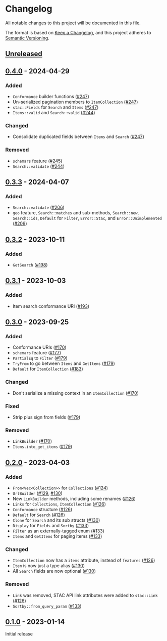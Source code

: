# Changelog

All notable changes to this project will be documented in this file.

The format is based on [Keep a Changelog](https://keepachangelog.com/en/1.0.0/), and this project adheres to [Semantic Versioning](https://semver.org/spec/v2.0.0.html).

## [Unreleased]

## [0.4.0] - 2024-04-29

### Added

- `Conformance` builder functions ([#247](https://github.com/stac-utils/stac-rs/pull/247))
- Un-serialized pagination members to `ItemCollection` ([#247](https://github.com/stac-utils/stac-rs/pull/247))
- `stac::Fields` for `Search` and `Items` ([#247](https://github.com/stac-utils/stac-rs/pull/247))
- `Items::valid` and `Search::valid` ([#244](https://github.com/stac-utils/stac-rs/pull/244))

### Changed

- Consolidate duplicated fields between `Items` and `Search` ([#247](https://github.com/stac-utils/stac-rs/pull/247))

### Removed

- `schemars` feature ([#245](https://github.com/stac-utils/stac-rs/pull/245))
- `Search::validate` ([#244](https://github.com/stac-utils/stac-rs/pull/244))

## [0.3.3] - 2024-04-07

### Added

- `Search::validate` ([#206](https://github.com/stac-utils/stac-rs/pull/206))
- `geo` feature, `Search::matches` and sub-methods, `Search::new`, `Search::ids`, `Default` for `Filter`, `Error::Stac`, and `Error::Unimplemented` ([#209](https://github.com/stac-utils/stac-rs/pull/209))

## [0.3.2] - 2023-10-11

### Added

- `GetSearch` ([#198](https://github.com/stac-utils/stac-rs/pull/198))

## [0.3.1] - 2023-10-03

### Added

- Item search conformance URI ([#193](https://github.com/stac-utils/stac-rs/pull/193))

## [0.3.0] - 2023-09-25

### Added

- Conformance URIs ([#170](https://github.com/stac-utils/stac-rs/pull/170))
- `schemars` feature ([#177](https://github.com/stac-utils/stac-rs/pull/177))
- `PartialEq` to `Filter` ([#179](https://github.com/stac-utils/stac-rs/pull/179))
- `TryFrom` to go between `Items` and `GetItems` ([#179](https://github.com/stac-utils/stac-rs/pull/179))
- `Default` for `ItemCollection` ([#183](https://github.com/stac-utils/stac-rs/pull/183))

### Changed

- Don't serialize a missing context in an `ItemCollection` ([#170](https://github.com/stac-utils/stac-rs/pull/170))

### Fixed

- Strip plus sign from fields ([#179](https://github.com/stac-utils/stac-rs/pull/179))

### Removed

- `LinkBuilder` ([#170](https://github.com/stac-utils/stac-rs/pull/170))
- `Items.into_get_items` ([#179](https://github.com/stac-utils/stac-rs/pull/179))

## [0.2.0] - 2023-04-03

### Added

- `From<Vec<Collection>>` for `Collections` ([#124](https://github.com/stac-utils/stac-rs/pull/124))
- `UrlBuilder` ([#129](https://github.com/stac-utils/stac-rs/pull/129), [#130](https://github.com/stac-utils/stac-rs/pull/130))
- New `LinkBuilder` methods, including some renames ([#126](https://github.com/stac-utils/stac-rs/pull/126))
- `Links` for `Collections`, `ItemCollection` ([#126](https://github.com/stac-utils/stac-rs/pull/126))
- `Conformance` structure ([#126](https://github.com/stac-utils/stac-rs/pull/126))
- `Default` for `Search` ([#126](https://github.com/stac-utils/stac-rs/pull/126))
- `Clone` for `Search` and its sub structs ([#130](https://github.com/stac-utils/stac-rs/pull/130))
- `Display` for `Fields` and `Sortby` ([#133](https://github.com/stac-utils/stac-rs/pull/133))
- `Filter` as an externally-tagged enum ([#133](https://github.com/stac-utils/stac-rs/pull/133))
- `Items` and `GetItems` for paging items ([#133](https://github.com/stac-utils/stac-rs/pull/133))

### Changed

- `ItemCollection` now has a `items` attribute, instead of `features` ([#126](https://github.com/stac-utils/stac-rs/pull/126))
- `Item` is now just a type alias ([#130](https://github.com/stac-utils/stac-rs/pull/130))
- All `Search` fields are now optional ([#130](https://github.com/stac-utils/stac-rs/pull/130))

### Removed

- `Link` was removed, STAC API link attributes were added to `stac::Link` ([#126](https://github.com/stac-utils/stac-rs/pull/126))
- `Sortby::from_query_param` ([#133](https://github.com/stac-utils/stac-rs/pull/133))

## [0.1.0] - 2023-01-14

Initial release

[unreleased]: https://github.com/stac-utils/stac-rs/compare/stac-api-v0.4.0...main
[0.4.0]: https://github.com/stac-utils/stac-rs/compare/stac-api-v0.3.3...stac-api-v0.4.0
[0.3.3]: https://github.com/stac-utils/stac-rs/compare/stac-api-v0.3.2...stac-api-v0.3.3
[0.3.2]: https://github.com/stac-utils/stac-rs/compare/stac-api-v0.3.1...stac-api-v0.3.2
[0.3.1]: https://github.com/stac-utils/stac-rs/compare/stac-api-v0.3.0...stac-api-v0.3.1
[0.3.0]: https://github.com/stac-utils/stac-rs/compare/stac-api-v0.2.0...stac-api-v0.3.0
[0.2.0]: https://github.com/stac-utils/stac-rs/compare/stac-api-v0.1.0...stac-api-v0.2.0
[0.1.0]: https://github.com/stac-utils/stac-rs/releases/tag/stac-api-v0.1.0

<!-- markdownlint-disable-file MD024 -->
